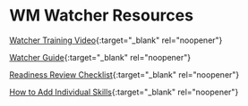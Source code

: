 # WM Watcher Resources

[Watcher Training Video](https://mygainwell-my.sharepoint.com/:v:/g/personal/kaelyn_dobbins_gainwelltechnologies_com/EbdF2IQLorBEgh1o8VzN980BIBvrv5wPOKe6pnrgiHXy4A?e=f8N8b0&nav=eyJyZWZlcnJhbEluZm8iOnsicmVmZXJyYWxBcHAiOiJTdHJlYW1XZWJBcHAiLCJyZWZlcnJhbFZpZXciOiJTaGFyZURpYWxvZyIsInJlZmVycmFsQXBwUGxhdGZvcm0iOiJXZWIiLCJyZWZlcnJhbE1vZGUiOiJ2aWV3In19){:target="_blank" rel="noopener"}

[Watcher Guide](https://mygainwell.sharepoint.com/:b:/t/aWFMOhioSPBM/ERpV_bLqhAlLirSJmsZsfH0Bo1Lon7NtwDwxWvm--Pp6hQ?e=llF8Bz){:target="_blank" rel="noopener"}

[Readiness Review Checklist](https://mygainwell-my.sharepoint.com/:w:/g/personal/kaelyn_dobbins_gainwelltechnologies_com/EWSGQpgiAANHuA6Y8qPByv8Bx53BSVN_DsJN-vk_XKet-A?e=vfSp42){:target="_blank" rel="noopener"}

[How to Add Individual Skills](https://mygainwell-my.sharepoint.com/:p:/g/personal/kaelyn_dobbins_gainwelltechnologies_com/ER4ZZpEuga5MkvIBcvATlosBvH7ksMW51IQIW9DLyqfUOw?e=eIuVhx){:target="_blank" rel="noopener"}

